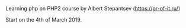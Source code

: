 Learning php on PHP2 course by Albert Stepantsev (https://pr-of-it.ru/)

Start on the 4th of March 2019. 
